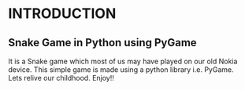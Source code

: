 # INTRODUCTION

## Snake Game in Python using PyGame

It is a Snake game which most of us may have played on our old Nokia device. This simple game is made using a python library i.e. PyGame.<br>
Lets relive our childhood. Enjoy!!